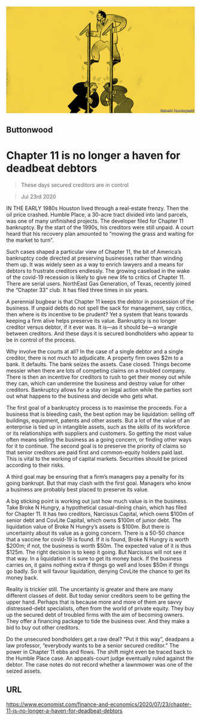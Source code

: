 ![](./images/20200725_FND001_0.jpg)

## Buttonwood

# Chapter 11 is no longer a haven for deadbeat debtors

> These days secured creditors are in control

> Jul 23rd 2020

IN THE EARLY 1980s Houston lived through a real-estate frenzy. Then the oil price crashed. Humble Place, a 30-acre tract divided into land parcels, was one of many unfinished projects. The developer filed for Chapter 11 bankruptcy. By the start of the 1990s, his creditors were still unpaid. A court heard that his recovery plan amounted to “mowing the grass and waiting for the market to turn”.

Such cases shaped a particular view of Chapter 11, the bit of America’s bankruptcy code directed at preserving businesses rather than winding them up. It was widely seen as a way to enrich lawyers and a means for debtors to frustrate creditors endlessly. The growing caseload in the wake of the covid-19 recession is likely to give new life to critics of Chapter 11. There are serial users. NorthEast Gas Generation, of Texas, recently joined the “Chapter 33” club. It has filed three times in six years.

A perennial bugbear is that Chapter 11 keeps the debtor in possession of the business. If unpaid debts do not spell the sack for management, say critics, then where is its incentive to be prudent? Yet a system that leans towards keeping a firm alive helps preserve its value. Bankruptcy is no longer creditor versus debtor, if it ever was. It is—as it should be—a wrangle between creditors. And these days it is secured bondholders who appear to be in control of the process.

Why involve the courts at all? In the case of a single debtor and a single creditor, there is not much to adjudicate. A property firm owes $2m to a bank. It defaults. The bank seizes the assets. Case closed. Things become messier when there are lots of competing claims on a troubled company. There is then an incentive for creditors to rush to get their money out while they can, which can undermine the business and destroy value for other creditors. Bankruptcy allows for a stay on legal action while the parties sort out what happens to the business and decide who gets what.

The first goal of a bankruptcy process is to maximise the proceeds. For a business that is bleeding cash, the best option may be liquidation: selling off buildings, equipment, patents and other assets. But a lot of the value of an enterprise is tied up in intangible assets, such as the skills of its workforce or its relationships with suppliers and customers. So getting the most value often means selling the business as a going concern, or finding other ways for it to continue. The second goal is to preserve the priority of claims so that senior creditors are paid first and common-equity holders paid last. This is vital to the working of capital markets. Securities should be priced according to their risks.

A third goal may be ensuring that a firm’s managers pay a penalty for its going bankrupt. But that may clash with the first goal. Managers who know a business are probably best placed to preserve its value.

A big sticking point is working out just how much value is in the business. Take Broke N Hungry, a hypothetical casual-dining chain, which has filed for Chapter 11. It has two creditors, Narcissus Capital, which owns $100m of senior debt and CovLite Capital, which owns $100m of junior debt. The liquidation value of Broke N Hungry’s assets is $100m. But there is uncertainty about its value as a going concern. There is a 50-50 chance that a vaccine for covid-19 is found. If it is found, Broke N Hungry is worth $200m; if not, the business is worth $50m. The expected value of it is thus $125m. The right decision is to keep it going. But Narcissus will not see it that way. In a liquidation it is sure to get its money back. If the business carries on, it gains nothing extra if things go well and loses $50m if things go badly. So it will favour liquidation, denying CovLite the chance to get its money back.

Reality is trickier still. The uncertainty is greater and there are many different classes of debt. But today senior creditors seem to be getting the upper hand. Perhaps that is because more and more of them are savvy distressed-debt specialists, often from the world of private equity. They buy up the secured debt of troubled firms with the aim of becoming owners. They offer a financing package to tide the business over. And they make a bid to buy out other creditors.

Do the unsecured bondholders get a raw deal? “Put it this way”, deadpans a law professor, “everybody wants to be a senior secured creditor.” The power in Chapter 11 ebbs and flows. The shift might even be traced back to the Humble Place case. An appeals-court judge eventually ruled against the debtor. The case notes do not record whether a lawnmower was one of the seized assets.

## URL

https://www.economist.com/finance-and-economics/2020/07/23/chapter-11-is-no-longer-a-haven-for-deadbeat-debtors
